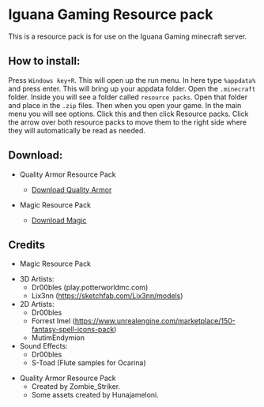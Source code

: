 # Iguana Gaming Resource pack
This is a resource pack is for use on the Iguana Gaming minecraft server.

How to install:
------

Press `Windows key+R`. This will open up the run menu. In here type `%appdata%` and press enter. This will bring up your appdata folder. Open the `.minecraft` folder. Inside you will see a folder called `resource packs`. Open that folder and place in the `.zip` files. Then when you open your game. In the main menu you will see options. Click this and then click Resource packs. Click the arrow over both resource packs to move them to the right side where they will automatically be read as needed.


Download:
------
* Quality Armor Resource Pack

  - [Download Quality Armor](https://github.com/MrGalaxy/Iguana-Gaming-Resource-pack/releases/download/1.0/QualityArmoryV2.0.2.zip)

* Magic Resource Pack 

  - [Download Magic](https://github.com/MrGalaxy/Iguana-Gaming-Resource-pack/releases/download/1.0/Magic-RP-8-1.zip)

## Credits

* Magic Resource Pack
 - 3D Artists: 
   - Dr00bles (play.potterworldmc.com)
   - Lix3nn (https://sketchfab.com/Lix3nn/models)
 - 2D Artists: 
   - Dr00bles
   - Forrest Imel (https://www.unrealengine.com/marketplace/150-fantasy-spell-icons-pack)
   - MutimEndymion
 - Sound Effects:
   - Dr00bles
   - S-Toad (Flute samples for Ocarina)

* Quality Armor Resource Pack
   - Created by Zombie_Striker. 
   - Some assets created by Hunajameloni.